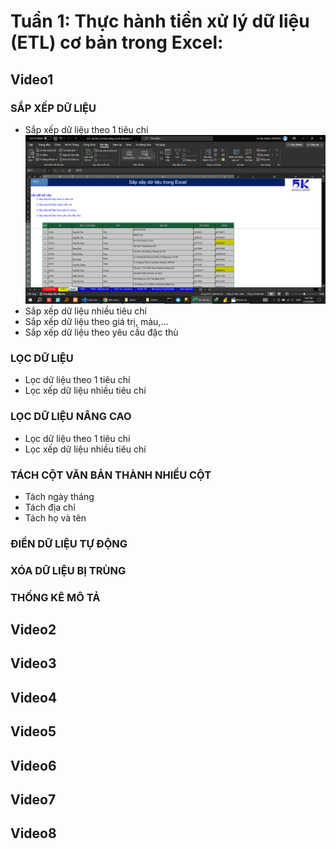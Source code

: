 # Tuần 1: Thực hành tiền xử lý dữ liệu (ETL) cơ bản trong Excel:

## Video1

### SẮP XẾP DỮ LIỆU

- Sắp xếp dữ liệu theo 1 tiêu chí
![alt text](Video1/image.png)
- Sắp xếp dữ liệu nhiều tiêu chí
- Sắp xếp dữ liệu theo giá trị, màu,…
- Sắp xếp dữ liệu theo yêu cầu đặc thù

### LỌC DỮ LIỆU

- Lọc dữ liệu theo 1 tiêu chí
- Lọc xếp dữ liệu nhiều tiêu chí

### LỌC DỮ LIỆU NÂNG CAO

- Lọc dữ liệu theo 1 tiêu chí
- Lọc xếp dữ liệu nhiều tiêu chí

### TÁCH CỘT VĂN BẢN THÀNH NHIỀU CỘT

- Tách ngày tháng
- Tách địa chỉ
- Tách họ và tên

### ĐIỀN DỮ LIỆU TỰ ĐỘNG

### XÓA DỮ LIỆU BỊ TRÙNG

### THỐNG KÊ MÔ TẢ

## Video2

## Video3

## Video4

## Video5

## Video6

## Video7

## Video8

